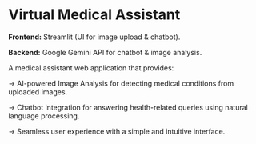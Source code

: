 # Virtual Medical Assistant


**Frontend:** Streamlit (UI for image upload & chatbot).

**Backend:** Google Gemini API for chatbot & image analysis.



A medical assistant web application that provides:

-> AI-powered Image Analysis for detecting medical conditions from uploaded images.

-> Chatbot integration for answering health-related queries using natural language processing.

-> Seamless user experience with a simple and intuitive interface.
